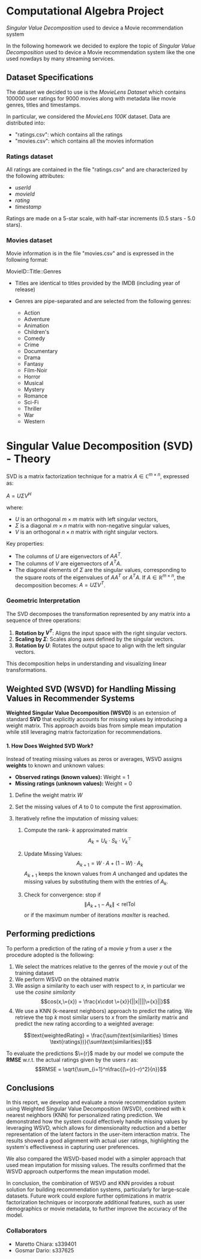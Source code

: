 # Computational Algebra Project

*Singular Value Decomposition* used to device a Movie recommendation system

In the following homework we decided to explore the topic of *Singular Value Decomposition* used to device a Movie recommendation system like the one used nowdays by many streaming services.

## Dataset Specifications
The dataset we decided to use is the *MovieLens Dataset* which contains 100000 user ratings for 9000 movies along with metadata like movie genres, titles and timestamps.

In particular, we considered the _MovieLens 100K_ dataset. Data are distributed into:
- "ratings.csv": which contains all the ratings
- "movies.csv": which contains all the movies information

### Ratings dataset
All ratings are contained in the file "ratings.csv" and are characterized by the following attributes: 
- *userId*
- *movieId*
- *rating*
- *timestamp*

Ratings are made on a 5-star scale, with half-star increments (0.5 stars - 5.0 stars).

### Movies dataset
Movie information is in the file "movies.csv" and is expressed in the following format: 

MovieID::Title::Genres

- Titles are identical to titles provided by the IMDB (including
year of release)
- Genres are pipe-separated and are selected from the following genres:

	* Action
	* Adventure
	* Animation
	* Children's
	* Comedy
	* Crime
	* Documentary
	* Drama
	* Fantasy
	* Film-Noir
	* Horror
	* Musical
	* Mystery
	* Romance
	* Sci-Fi
	* Thriller
	* War
	* Western

# Singular Value Decomposition (SVD) - Theory

SVD is a matrix factorization technique for a matrix $A \in \mathbb{C}^{m \times n}$, expressed as:

$A = U \Sigma V^H$

where:
- $U$ is an orthogonal $m \times m$ matrix with left singular vectors,
- $\Sigma$ is a diagonal $m \times n$ matrix with non-negative singular values,
- $V$ is an orthogonal $n \times n$ matrix with right singular vectors.

Key properties:
- The columns of $U$ are eigenvectors of $A A^T$.
- The columns of $V$ are eigenvectors of $A^T A$.
- The diagonal elements of $\Sigma$ are the singular values, corresponding to the square roots of the eigenvalues of $A A^T$ or $A^T A$.
If $A \in \mathbb{R}^{m \times n}$, the decomposition becomes: $A = U \Sigma V^T$.

### Geometric Interpretation

The SVD decomposes the transformation represented by any matrix into a sequence of three operations:
1. **Rotation by $V^T$**: Aligns the input space with the right singular vectors.
2. **Scaling by $\Sigma$**: Scales along axes defined by the singular vectors.
3. **Rotation by $U$**: Rotates the output space to align with the left singular vectors.

This decomposition helps in understanding and visualizing linear transformations.

## Weighted SVD (WSVD) for Handling Missing Values in Recommender Systems

**Weighted Singular Value Decomposition (WSVD)** is an extension of standard **SVD** that explicitly accounts for missing values by introducing a weight matrix. This approach avoids bias from simple mean imputation while still leveraging matrix factorization for recommendations.

#### **1. How Does Weighted SVD Work?**
Instead of treating missing values as zeros or averages, WSVD assigns **weights** to known and unknown values:

- **Observed ratings (known values):** Weight = 1  
- **Missing ratings (unknown values):** Weight = 0

1. Define the weight matrix $W$

2. Set the missing values of $A$ to 0 to compute the first approximation.

3. Iteratively refine the imputation of missing values:

   1. Compute the rank- $k$ approximated matrix  
    $$A_k = U_k \cdot S_k \cdot V_k^\top$$

   2. Update Missing Values:  
      $$A_{k+1} = W \cdot A + (1 - W) \cdot A_k$$
      $A_{k+1}$ keeps the known values from $A$ unchanged and updates the missing values by substituting them with the entries of $A_k$.

   3. Check for convergence: stop if $$\| A_{k+1} - A_k \| < \text{relTol}$$ or if the maximum number of iterations $maxIter$ is reached.
## Performing predictions
To perform a prediction of the rating of a movie $y$ from a user $x$ the procedure adopted is the following:
1. We select the matrices relative to the genres of the movie $y$ out of the training dataset
2. We perform WSVD on the obtained matrix
3. We assign a similarity to each user with respect to $x$, in particular we use the *cosine similarity*
$$cos(x,\={x}) = \frac{x\cdot \={x}}{||x||||\={x}||}$$ 
4. We use a KNN (k-nearest neighbors) approach to predict the rating. We retrieve the top $k$ most similar users to $x$ from the similarity matrix and predict the new rating according to a weighted average:

$$\text{weightedRating} = \frac{\sum(\text{similarities} \times \text{ratings})}{\sum\text{similarities}}$$

To evaluate the predictions $\={r}$ made by our model we compute the **RMSE** w.r.t. the actual ratings given by the users $r$ as:
$$RMSE = \sqrt{\sum_{i=1}^n\frac{(\={r}-r)^2}{n}}$$

## Conclusions
In this report, we develop and evaluate a movie recommendation system using Weighted Singular Value Decomposition (WSVD), combined with k nearest neighbors (KNN) for personalized rating prediction. We demonstrated how the system could effectively handle missing values by leveraging WSVD, which allows for dimensionality reduction and a better representation of the latent factors in the user-item interaction matrix.
The results showed a good alignment with actual user ratings, highlighting the system's effectiveness in capturing user preferences. 

We also compared the WSVD-based model with a simpler approach that used mean imputation for missing values. The results confirmed that the WSVD approach outperforms the mean imputation model. 

In conclusion, the combination of WSVD and KNN provides a robust solution for building recommendation systems, particularly for large-scale datasets. Future work could explore further optimizations in matrix factorization techniques or incorporate additional features, such as user demographics or movie metadata, to further improve the accuracy of the model.

### Collaborators
- Maretto Chiara: s339401
- Gosmar Dario: s337625
